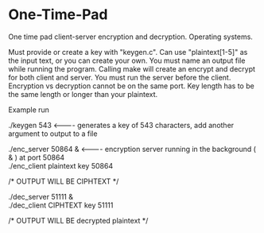# One-Time-Pad
One time pad client-server encryption and decryption. Operating systems.

Must provide or create a key with "keygen.c". Can use "plaintext[1-5]" as the input text, or you can create your own. 
You must name an output file while running the program. Calling make will create an encrypt and decrypt for both client and server. 
You must run the server before the client. Encryption vs decryption cannot be on the same port. 
Key length has to be the same length or longer than your plaintext.

Example run

./keygen 543 <---- generates a key of 543 characters, add another argument to output to a file

./enc_server 50864 & <---- encryption server running in the background ( & ) at port 50864                                                                                                           
./enc_client plaintext key 50864 

/* OUTPUT WILL BE CIPHTEXT */

./dec_server 51111 &                                                                                                                                                                        
./dec_client CIPHTEXT key 51111

/* OUTPUT WILL BE decrypted plaintext */
